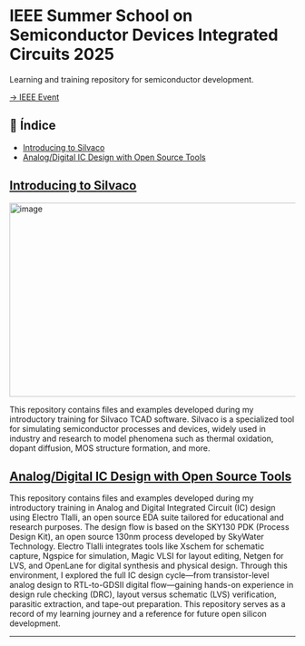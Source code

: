 # IEEE Summer School on Semiconductor Devices Integrated Circuits 2025
Learning and training repository for semiconductor development.

[ -> IEEE Event](https://events.vtools.ieee.org/m/489333)

## 📑 Índice

- [Introducing to Silvaco](https://github.com/Additrejo/IEEE-Summer-School-on-Semiconductor-Devices-Integrated-Circuits-2025/tree/main/Introduction%20to%20Silvaco%20TCAD)
- [Analog/Digital IC Design with Open Source Tools]()  

## [Introducing to Silvaco](https://github.com/Additrejo/IEEE-Summer-School-on-Semiconductor-Devices-Integrated-Circuits-2025/tree/main/Introduction%20to%20Silvaco%20TCAD)
<img width="958" height="342" alt="image" src="https://github.com/user-attachments/assets/330fb489-c2df-4d91-be97-8b7847e6cd92" />

This repository contains files and examples developed during my introductory training for Silvaco TCAD software. Silvaco is a specialized tool for simulating semiconductor processes and devices, widely used in industry and research to model phenomena such as thermal oxidation, dopant diffusion, MOS structure formation, and more.

## [Analog/Digital IC Design with Open Source Tools](https://github.com/Additrejo/IEEE-Summer-School-on-Semiconductor-Devices-Integrated-Circuits-2025/tree/main/Analog-Digital%20IC%20Design%20with%20Open%20Source%20Tools)

This repository contains files and examples developed during my introductory training in Analog and Digital Integrated Circuit (IC) design using Electro Tlalli, an open source EDA suite tailored for educational and research purposes. The design flow is based on the SKY130 PDK (Process Design Kit), an open source 130nm process developed by SkyWater Technology. Electro Tlalli integrates tools like Xschem for schematic capture, Ngspice for simulation, Magic VLSI for layout editing, Netgen for LVS, and OpenLane for digital synthesis and physical design. Through this environment, I explored the full IC design cycle—from transistor-level analog design to RTL-to-GDSII digital flow—gaining hands-on experience in design rule checking (DRC), layout versus schematic (LVS) verification, parasitic extraction, and tape-out preparation. This repository serves as a record of my learning journey and a reference for future open silicon development.  

---
